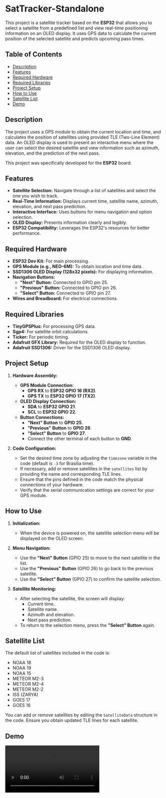 # SatTracker-Standalone

This project is a satellite tracker based on the **ESP32** that allows you to select a satellite from a predefined list and view real-time positioning information on an OLED display. It uses GPS data to calculate the current position of the selected satellite and predicts upcoming pass times.

## Table of Contents

- [Description](#description)
- [Features](#features)
- [Required Hardware](#required-hardware)
- [Required Libraries](#required-libraries)
- [Project Setup](#project-setup)
- [How to Use](#how-to-use)
- [Satellite List](#satellite-list)
- [Demo](#demo)

## Description

The project uses a GPS module to obtain the current location and time, and calculates the position of satellites using provided TLE (Two-Line Element) data. An OLED display is used to present an interactive menu where the user can select the desired satellite and view information such as azimuth, elevation, and the prediction of the next pass.

This project was specifically developed for the **ESP32** board.

## Features

- **Satellite Selection:** Navigate through a list of satellites and select the one you wish to track.
- **Real-Time Information:** Displays current time, satellite name, azimuth, elevation, and next pass prediction.
- **Interactive Interface:** Uses buttons for menu navigation and option selection.
- **OLED Display:** Presents information clearly and legibly.
- **ESP32 Compatibility:** Leverages the ESP32's resources for better performance.

## Required Hardware

- **ESP32 Dev Kit:** For main processing.
- **GPS Module (e.g., NEO-6M):** To obtain location and time data.
- **SSD1306 OLED Display (128x32 pixels):** For displaying information.
- **Navigation Buttons:**
  - **"Next" Button:** Connected to GPIO pin 25.
  - **"Previous" Button:** Connected to GPIO pin 26.
  - **"Select" Button:** Connected to GPIO pin 27.
- **Wires and Breadboard:** For electrical connections.

## Required Libraries

- **TinyGPSPlus:** For processing GPS data.
- **Sgp4:** For satellite orbit calculations.
- **Ticker:** For periodic timing.
- **Adafruit GFX Library:** Required for the OLED display to function.
- **Adafruit SSD1306:** Driver for the SSD1306 OLED display.

## Project Setup

1. **Hardware Assembly:**

   - **GPS Module Connection:**
     - **GPS RX** to **ESP32 GPIO 16 (RX2)**.
     - **GPS TX** to **ESP32 GPIO 17 (TX2)**.
   - **OLED Display Connection:**
     - **SDA** to **ESP32 GPIO 21**.
     - **SCL** to **ESP32 GPIO 22**.
   - **Button Connections:**
     - **"Next" Button** to **GPIO 25**.
     - **"Previous" Button** to **GPIO 26**.
     - **"Select" Button** to **GPIO 27**.
     - Connect the other terminal of each button to **GND**.

2. **Code Configuration:**

   - Set the desired time zone by adjusting the `timezone` variable in the code (default is `-3` for Brasília time).
   - If necessary, add or remove satellites in the `satellites` list by providing the name and corresponding TLE lines.
   - Ensure that the pins defined in the code match the physical connections of your hardware.
   - Verify that the serial communication settings are correct for your GPS module.

## How to Use

1. **Initialization:**

   - When the device is powered on, the satellite selection menu will be displayed on the OLED screen.

2. **Menu Navigation:**

   - Use the **"Next" Button** (GPIO 25) to move to the next satellite in the list.
   - Use the **"Previous" Button** (GPIO 26) to go back to the previous satellite.
   - Use the **"Select" Button** (GPIO 27) to confirm the satellite selection.

3. **Satellite Monitoring:**

   - After selecting the satellite, the screen will display:
     - Current time.
     - Satellite name.
     - Azimuth and elevation.
     - Next pass prediction.
   - To return to the selection menu, press the **"Select" Button** again.

## Satellite List

The default list of satellites included in the code is:

- NOAA 18
- NOAA 19
- NOAA 15
- METEOR M2-3
- METEOR M2-4
- METEOR M2-2
- ISS (ZARYA)
- GOES 17
- GOES 16

You can add or remove satellites by editing the `SatelliteData` structure in the code. Ensure you obtain updated TLE lines for each satellite.

## Demo

![First prototype of the project](files/prototype.mp4)


